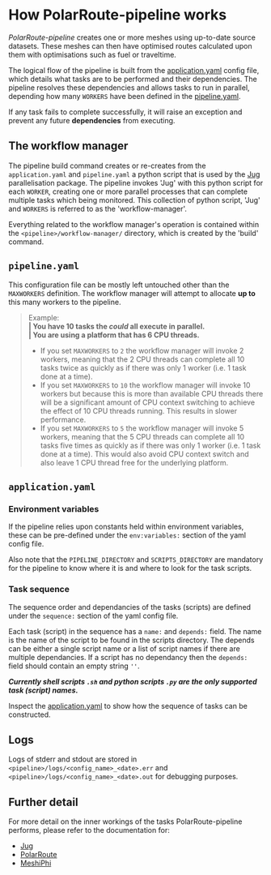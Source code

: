 # How PolarRoute-pipeline works

*PolarRoute-pipeline* creates one or more meshes using up-to-date source datasets. These meshes can then have optimised routes calculated upon them with optimisations such as fuel or traveltime.  

The logical flow of the pipeline is built from the [application.yaml](https://github.com/bas-amop/PolarRoute-pipeline/raw/main/application.yaml) config file, which details what tasks are to be performed and their dependencies. The pipeline resolves these dependencies and allows tasks to run in parallel, depending how many `WORKERS` have been defined in the [pipeline.yaml](https://github.com/bas-amop/PolarRoute-pipeline/raw/main/pipeline.yaml).  

If any task fails to complete successfully, it will raise an exception and prevent any future **dependencies** from executing.

## The workflow manager
The pipeline build command creates or re-creates from the `application.yaml` and `pipeline.yaml` a python script that is used by the [Jug](https://github.com/luispedro/jug) parallelisation package. The pipeline invokes 'Jug' with this python script for each `WORKER`, creating one or more parallel processes that can complete multiple tasks which being monitored. This collection of python script, 'Jug' and `WORKERS` is referred to as the 'workflow-manager'.  

Everything related to the workflow manager's operation is contained within the `<pipeline>/workflow-manager/` directory, which is created by the 'build' command.

## `pipeline.yaml`
This configuration file can be mostly left untouched other than the `MAXWORKERS` definition. The workflow manager will attempt to allocate **up to** this many workers to the pipeline.  
> Example:  
> **| You have 10 tasks the *could* all execute in parallel.**  
> **| You are using a platform that has 6 CPU threads.**  
>   * If you set `MAXWORKERS` to `2` the workflow manager will invoke 2 workers, meaning that the 2 CPU threads can complete all 10 tasks twice as quickly as if there was only 1 worker (i.e. 1 task done at a time).  
>   * If you set `MAXWORKERS` to `10` the workflow manager will invoke 10 workers but because this is more than available CPU threads there will be a significant amount of CPU context switching to achieve the effect of 10 CPU threads running. This results in slower performance.  
>   * If you set `MAXWORKERS` to `5` the workflow manager will invoke 5 workers, meaning that the 5 CPU threads can complete all 10 tasks five times as quickly as if there was only 1 worker (i.e. 1 task done at a time). This would also avoid CPU context switch and also leave 1 CPU thread free for the underlying platform.  

## `application.yaml`
### Environment variables
If the pipeline relies upon constants held within environment variables, these can be pre-defined under the `env:variables:` section of the yaml config file.  

Also note that the `PIPELINE_DIRECTORY` and `SCRIPTS_DIRECTORY` are mandatory for the pipeline to know where it is and where to look for the task scripts.  

### Task sequence
The sequence order and dependancies of the tasks (scripts) are defined under the `sequence:` section of the yaml config file.  

Each task (script) in the sequence has a `name:` and `depends:` field. The name is the name of the script to be found in the scripts directory. The depends can be either a single script name or a list of script names if there are multiple dependancies. If a script has no dependancy then the `depends:` field should contain an empty string `''`.  

***Currently shell scripts `.sh` and python scripts `.py` are the only supported task (script) names.*** 

Inspect the [application.yaml](https://github.com/bas-amop/PolarRoute-pipeline/raw/main/application.yaml) to show how the sequence of tasks can be constructed.  

## Logs
Logs of stderr and stdout are stored in `<pipeline>/logs/<config_name>_<date>.err` and `<pipeline>/logs/<config_name>_<date>.out` for debugging purposes.  

## Further detail
For more detail on the inner workings of the tasks PolarRoute-pipeline performs, please refer to the documentation for:  
 - [Jug](https://jug.readthedocs.io/en/latest/)  
 - [PolarRoute](https://antarctica.github.io/PolarRoute/)  
 - [MeshiPhi](https://antarctica.github.io/MeshiPhi/)  
